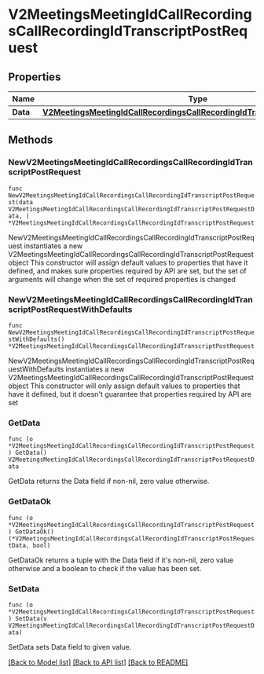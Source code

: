 # V2MeetingsMeetingIdCallRecordingsCallRecordingIdTranscriptPostRequest

## Properties

Name | Type | Description | Notes
------------ | ------------- | ------------- | -------------
**Data** | [**V2MeetingsMeetingIdCallRecordingsCallRecordingIdTranscriptPostRequestData**](V2MeetingsMeetingIdCallRecordingsCallRecordingIdTranscriptPostRequestData.md) |  | 

## Methods

### NewV2MeetingsMeetingIdCallRecordingsCallRecordingIdTranscriptPostRequest

`func NewV2MeetingsMeetingIdCallRecordingsCallRecordingIdTranscriptPostRequest(data V2MeetingsMeetingIdCallRecordingsCallRecordingIdTranscriptPostRequestData, ) *V2MeetingsMeetingIdCallRecordingsCallRecordingIdTranscriptPostRequest`

NewV2MeetingsMeetingIdCallRecordingsCallRecordingIdTranscriptPostRequest instantiates a new V2MeetingsMeetingIdCallRecordingsCallRecordingIdTranscriptPostRequest object
This constructor will assign default values to properties that have it defined,
and makes sure properties required by API are set, but the set of arguments
will change when the set of required properties is changed

### NewV2MeetingsMeetingIdCallRecordingsCallRecordingIdTranscriptPostRequestWithDefaults

`func NewV2MeetingsMeetingIdCallRecordingsCallRecordingIdTranscriptPostRequestWithDefaults() *V2MeetingsMeetingIdCallRecordingsCallRecordingIdTranscriptPostRequest`

NewV2MeetingsMeetingIdCallRecordingsCallRecordingIdTranscriptPostRequestWithDefaults instantiates a new V2MeetingsMeetingIdCallRecordingsCallRecordingIdTranscriptPostRequest object
This constructor will only assign default values to properties that have it defined,
but it doesn't guarantee that properties required by API are set

### GetData

`func (o *V2MeetingsMeetingIdCallRecordingsCallRecordingIdTranscriptPostRequest) GetData() V2MeetingsMeetingIdCallRecordingsCallRecordingIdTranscriptPostRequestData`

GetData returns the Data field if non-nil, zero value otherwise.

### GetDataOk

`func (o *V2MeetingsMeetingIdCallRecordingsCallRecordingIdTranscriptPostRequest) GetDataOk() (*V2MeetingsMeetingIdCallRecordingsCallRecordingIdTranscriptPostRequestData, bool)`

GetDataOk returns a tuple with the Data field if it's non-nil, zero value otherwise
and a boolean to check if the value has been set.

### SetData

`func (o *V2MeetingsMeetingIdCallRecordingsCallRecordingIdTranscriptPostRequest) SetData(v V2MeetingsMeetingIdCallRecordingsCallRecordingIdTranscriptPostRequestData)`

SetData sets Data field to given value.



[[Back to Model list]](../README.md#documentation-for-models) [[Back to API list]](../README.md#documentation-for-api-endpoints) [[Back to README]](../README.md)


